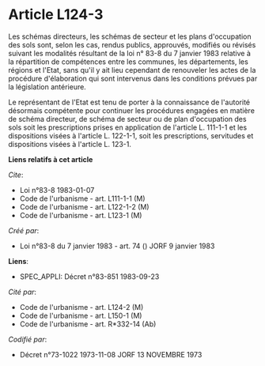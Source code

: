 # Article L124-3

Les schémas directeurs, les schémas de secteur et les plans d'occupation des sols sont, selon les cas, rendus publics,
approuvés, modifiés ou révisés suivant les modalités résultant de la loi n° 83-8 du 7 janvier 1983 relative à la répartition
de compétences entre les communes, les départements, les régions et l'Etat, sans qu'il y ait lieu cependant de renouveler les
actes de la procédure d'élaboration qui sont intervenus dans les conditions prévues par la législation antérieure.

Le représentant de l'Etat est tenu de porter à la connaissance de l'autorité désormais compétente pour continuer les
procédures engagées en matière de schéma directeur, de schéma de secteur ou de plan d'occupation des sols soit les
prescriptions prises en application de l'article L. 111-1-1 et les dispositions visées à l'article L. 122-1-1, soit les
prescriptions, servitudes et dispositions visées à l'article L. 123-1.

**Liens relatifs à cet article**

_Cite_:

  - Loi n°83-8 1983-01-07
  - Code de l'urbanisme - art. L111-1-1 (M)
  - Code de l'urbanisme - art. L122-1-2 (M)
  - Code de l'urbanisme - art. L123-1 (M)

_Créé par_:

  - Loi n°83-8 du 7 janvier 1983 - art. 74 () JORF 9 janvier 1983

**Liens**:

  - SPEC_APPLI: Décret n°83-851 1983-09-23

_Cité par_:

  - Code de l'urbanisme - art. L124-2 (M)
  - Code de l'urbanisme - art. L150-1 (M)
  - Code de l'urbanisme - art. R*332-14 (Ab)

_Codifié par_:

  - Décret n°73-1022 1973-11-08 JORF 13 NOVEMBRE 1973
